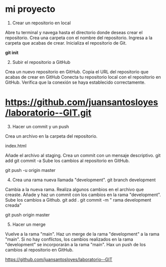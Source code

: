 # mi proyecto

1. Crear un repositorio en local

Abre tu terminal y navega hasta el directorio donde deseas crear el repositorio.
Crea una carpeta con el nombre del repositorio.
Ingresa a la carpeta que acabas de crear.
Inicializa el repositorio de Git.

**git init**

2. Subir el repositorio a GitHub

Crea un nuevo repositorio en GitHub.
Copia el URL del repositorio que acabas de crear en GitHub
Conecta tu repositorio local con el repositorio en GitHub.
Verifica que la conexión se haya establecido correctamente.

# https://github.com/juansantosloyes/laboratorio--GIT.git

3. Hacer un commit y un push

Crea un archivo en la carpeta del repositorio.

index.html

Añade el archivo al staging.
Crea un commit con un mensaje descriptivo.
git add
git commit -a
Sube los cambios al repositorio en GitHub.

git push -u origin master

4. Crea una rama nueva llamada "development".
git branch development

Cambia a la nueva rama.
Realiza algunos cambios en el archivo que creaste.
Añade y haz un commit con los cambios en la rama "development".
Sube los cambios a Github. 
 git add .
 git commit -m " rama development creada"

git push origin master

5. Hacer un merge

Vuelve a la rama "main".
Haz un merge de la rama "development" a la rama "main".
Si no hay conflictos, los cambios realizados en la rama "development" se incorporarán a la rama "main".
Hax un push de los cambios al repositorio en GitHub.

https://github.com/juansantosloyes/laboratorio--GIT

```

```

